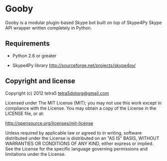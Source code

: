 Gooby
=====

Gooby is a modular plugin-based Skype bot built on top of Skype4Py Skype API
wrapper written completely in Python.

Requirements
------------

* Python 2.6 or greater

* Skype4Py library http://sourceforge.net/projects/skype4py/

Copyright and license
---------------------

Copyright (c) 2012 tetra5 <tetra5dotorg@gmail.com>

Licensed under The MIT License (MIT); you may not use this work except in
compliance with the License. You may obtain a copy of the License in the
LICENSE file, or at:

http://opensource.org/licenses/mit-license

Unless required by applicable law or agreed to in writing, software distributed
under the License is distributed on an "AS IS" BASIS, WITHOUT WARRANTIES OR
CONDITIONS OF ANY KIND, either express or implied. See the License for the
specific language governing permissions and limitations under the License.
